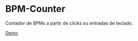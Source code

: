 # BPM-Counter
Contador de BPMs a partir de clicks ou entradas de teclado.

[Demo](https://eduardogharcia.github.io/BPM-Counter/)
